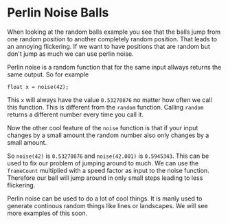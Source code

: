 # Perlin Noise Balls
When looking at the random balls example you see that the
balls jump from one random position to another completely
random position. That leads to an annoying flickering.
If we want to have positions that are random but don't
jump as much we can use perlin noise.

Perlin noise is a random function that for the same
input allways returns the same output. So for example

```
float x = noise(42);
```

This `x` will always have the value `0.53270876` no matter how
often we call this function. This is different from the `random` function.
Calling `random` returns a different number every time you call it.

Now the other cool feature of the `noise` function is that 
if your input changes by a small amount the random number also only
changes by a small amount. 

So `noise(42)` is `0.53270876` and `noise(42.001)` is `0.5945343`. 
This can be used to fix our problem of jumping around to much.
We can use the `frameCount` multiplied with a speed factor as input to 
the noise function. Therefore our ball will jump around in only small steps
leading to less flickering.

Perlin noise can be used to do a lot of cool things. It is manly used to
generate continous random things like lines or landscapes. We will see more
examples of this soon.